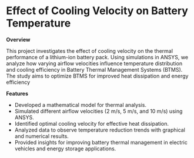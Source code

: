 # Effect of Cooling Velocity on Battery Temperature



**Overview**

This project investigates the effect of cooling velocity on the thermal performance of a lithium-ion battery pack. Using simulations in ANSYS, we analyze how varying airflow velocities influence temperature distribution and cooling efficiency in Battery Thermal Management Systems (BTMS). The study aims to optimize BTMS for improved heat dissipation and energy efficiency

**Features**
+ Developed a mathematical model for thermal analysis.
+ Simulated different airflow velocities (2 m/s, 5 m/s, and 10 m/s) using ANSYS.
+ Identified optimal cooling velocity for effective heat dissipation.
+ Analyzed data to observe temperature reduction trends with graphical and numerical results.
+ Provided insights for improving battery thermal management in electric vehicles and energy storage applications.
